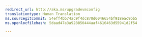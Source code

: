 ```yaml
---
redirect_url: http://aka.ms/upgradevmconfig
translationtype: Human Translation
ms.sourcegitcommit: 54eff4bb74ac9f4dc870d6046654bf918eac9bb5
ms.openlocfilehash: 5daad47a3a928850444aaf4616463d55941d2f54

---
```




<!--HONumber=Jan17_HO2-->


